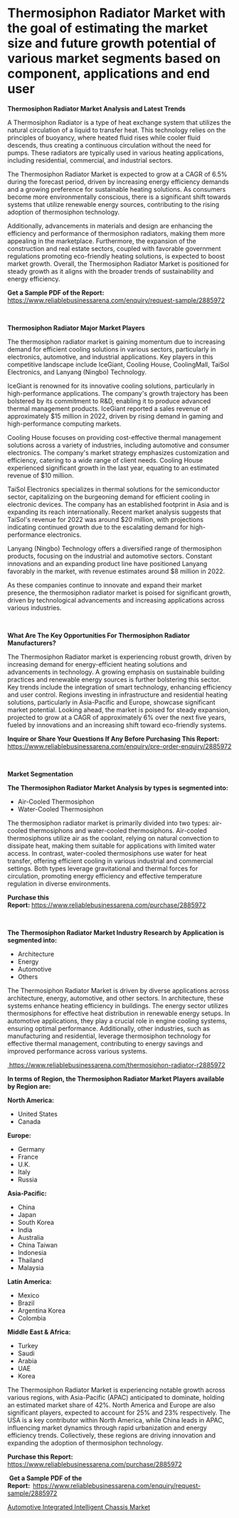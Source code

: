<p><h1>Thermosiphon Radiator Market with the goal of estimating the market size and future growth potential of various market segments based on component, applications and end user</h1></p><p><strong>Thermosiphon Radiator Market Analysis and Latest Trends</strong></p>
<p><p>A Thermosiphon Radiator is a type of heat exchange system that utilizes the natural circulation of a liquid to transfer heat. This technology relies on the principles of buoyancy, where heated fluid rises while cooler fluid descends, thus creating a continuous circulation without the need for pumps. These radiators are typically used in various heating applications, including residential, commercial, and industrial sectors.</p><p>The Thermosiphon Radiator Market is expected to grow at a CAGR of 6.5% during the forecast period, driven by increasing energy efficiency demands and a growing preference for sustainable heating solutions. As consumers become more environmentally conscious, there is a significant shift towards systems that utilize renewable energy sources, contributing to the rising adoption of thermosiphon technology.</p><p>Additionally, advancements in materials and design are enhancing the efficiency and performance of thermosiphon radiators, making them more appealing in the marketplace. Furthermore, the expansion of the construction and real estate sectors, coupled with favorable government regulations promoting eco-friendly heating solutions, is expected to boost market growth. Overall, the Thermosiphon Radiator Market is positioned for steady growth as it aligns with the broader trends of sustainability and energy efficiency.</p></p>
<p><strong>Get a Sample PDF of the Report:&nbsp;</strong> <a href="https://www.reliablebusinessarena.com/enquiry/request-sample/2885972?utm_campaign=2476&utm_medium=2&utm_source=Github&utm_content=ia&utm_term=13032025&utm_id=thermosiphon-radiator">https://www.reliablebusinessarena.com/enquiry/request-sample/2885972</a></p>
<p>&nbsp;</p>
<p><strong>Thermosiphon Radiator Major Market Players</strong></p>
<p><p>The thermosiphon radiator market is gaining momentum due to increasing demand for efficient cooling solutions in various sectors, particularly in electronics, automotive, and industrial applications. Key players in this competitive landscape include IceGiant, Cooling House, CoolingMall, TaiSol Electronics, and Lanyang (Ningbo) Technology.</p><p>IceGiant is renowned for its innovative cooling solutions, particularly in high-performance applications. The company's growth trajectory has been bolstered by its commitment to R&D, enabling it to produce advanced thermal management products. IceGiant reported a sales revenue of approximately $15 million in 2022, driven by rising demand in gaming and high-performance computing markets.</p><p>Cooling House focuses on providing cost-effective thermal management solutions across a variety of industries, including automotive and consumer electronics. The company's market strategy emphasizes customization and efficiency, catering to a wide range of client needs. Cooling House experienced significant growth in the last year, equating to an estimated revenue of $10 million.</p><p>TaiSol Electronics specializes in thermal solutions for the semiconductor sector, capitalizing on the burgeoning demand for efficient cooling in electronic devices. The company has an established footprint in Asia and is expanding its reach internationally. Recent market analysis suggests that TaiSol's revenue for 2022 was around $20 million, with projections indicating continued growth due to the escalating demand for high-performance electronics.</p><p>Lanyang (Ningbo) Technology offers a diversified range of thermosiphon products, focusing on the industrial and automotive sectors. Constant innovations and an expanding product line have positioned Lanyang favorably in the market, with revenue estimates around $8 million in 2022.</p><p>As these companies continue to innovate and expand their market presence, the thermosiphon radiator market is poised for significant growth, driven by technological advancements and increasing applications across various industries.</p></p>
<p>&nbsp;</p>
<p><strong>What Are The Key Opportunities For Thermosiphon Radiator Manufacturers?</strong></p>
<p><p>The Thermosiphon Radiator market is experiencing robust growth, driven by increasing demand for energy-efficient heating solutions and advancements in technology. A growing emphasis on sustainable building practices and renewable energy sources is further bolstering this sector. Key trends include the integration of smart technology, enhancing efficiency and user control. Regions investing in infrastructure and residential heating solutions, particularly in Asia-Pacific and Europe, showcase significant market potential. Looking ahead, the market is poised for steady expansion, projected to grow at a CAGR of approximately 6% over the next five years, fueled by innovations and an increasing shift toward eco-friendly systems.</p></p>
<p><strong>Inquire or Share Your Questions If Any Before Purchasing This Report:</strong> <a href="https://www.reliablebusinessarena.com/enquiry/pre-order-enquiry/2885972?utm_campaign=2476&utm_medium=2&utm_source=Github&utm_content=ia&utm_term=13032025&utm_id=thermosiphon-radiator">https://www.reliablebusinessarena.com/enquiry/pre-order-enquiry/2885972</a></p>
<p>&nbsp;</p>
<p><strong>Market Segmentation</strong></p>
<p><strong>The Thermosiphon Radiator Market Analysis by types is segmented into:</strong></p>
<p><ul><li> Air-Cooled Thermosiphon</li><li>Water-Cooled Thermosiphon </li></ul></p>
<p><p>The thermosiphon radiator market is primarily divided into two types: air-cooled thermosiphons and water-cooled thermosiphons. Air-cooled thermosiphons utilize air as the coolant, relying on natural convection to dissipate heat, making them suitable for applications with limited water access. In contrast, water-cooled thermosiphons use water for heat transfer, offering efficient cooling in various industrial and commercial settings. Both types leverage gravitational and thermal forces for circulation, promoting energy efficiency and effective temperature regulation in diverse environments.</p></p>
<p><strong>Purchase this Report:&nbsp;</strong><a href="https://www.reliablebusinessarena.com/purchase/2885972?utm_campaign=2476&utm_medium=2&utm_source=Github&utm_content=ia&utm_term=13032025&utm_id=thermosiphon-radiator">https://www.reliablebusinessarena.com/purchase/2885972</a></p>
<p>&nbsp;</p>
<p><strong>The Thermosiphon Radiator Market Industry Research by Application is segmented into:</strong></p>
<p><ul><li> Architecture</li><li>Energy</li><li>Automotive</li><li>Others </li></ul></p>
<p><p>The Thermosiphon Radiator Market is driven by diverse applications across architecture, energy, automotive, and other sectors. In architecture, these systems enhance heating efficiency in buildings. The energy sector utilizes thermosiphons for effective heat distribution in renewable energy setups. In automotive applications, they play a crucial role in engine cooling systems, ensuring optimal performance. Additionally, other industries, such as manufacturing and residential, leverage thermosiphon technology for effective thermal management, contributing to energy savings and improved performance across various systems.</p></p>
<p><a href="https://www.reliablebusinessarena.com/thermosiphon-radiator-r2885972?utm_campaign=2476&utm_medium=2&utm_source=Github&utm_content=ia&utm_term=13032025&utm_id=thermosiphon-radiator">&nbsp;https://www.reliablebusinessarena.com/thermosiphon-radiator-r2885972</a></p>
<p><strong>In terms of Region, the Thermosiphon Radiator Market Players available by Region are:</strong></p>
<p>
    <p> <strong> North America: </strong>
        <ul>
            <li>United States</li>
            <li>Canada</li>
        </ul>
        </p> 
    <p> <strong> Europe: </strong>
        <ul>
            <li>Germany</li>
            <li>France</li>
            <li>U.K.</li>
            <li>Italy</li>
            <li>Russia</li>
        </ul>
        </p> 
    <p> <strong> Asia-Pacific: </strong>
        <ul>
            <li>China</li>
            <li>Japan</li>
            <li>South Korea</li>
            <li>India</li>
            <li>Australia</li>
            <li>China Taiwan</li>
            <li>Indonesia</li>
            <li>Thailand</li>
            <li>Malaysia</li>
        </ul>
        </p> 
    <p> <strong> Latin America: </strong>
        <ul>
            <li>Mexico</li>
            <li>Brazil</li>
            <li>Argentina Korea</li>
            <li>Colombia</li>
        </ul>
        </p> 
    <p> <strong> Middle East & Africa: </strong>
        <ul>
            <li>Turkey</li>
            <li>Saudi</li>
            <li>Arabia</li>
            <li>UAE</li>
            <li>Korea</li>
        </ul>
    </p>
    </p>
<p><p>The Thermosiphon Radiator Market is experiencing notable growth across various regions, with Asia-Pacific (APAC) anticipated to dominate, holding an estimated market share of 42%. North America and Europe are also significant players, expected to account for 25% and 23% respectively. The USA is a key contributor within North America, while China leads in APAC, influencing market dynamics through rapid urbanization and energy efficiency trends. Collectively, these regions are driving innovation and expanding the adoption of thermosiphon technology.</p></p>
<p><strong>Purchase this Report: </strong><a href="https://www.reliablebusinessarena.com/purchase/2885972?utm_campaign=2476&utm_medium=2&utm_source=Github&utm_content=ia&utm_term=13032025&utm_id=thermosiphon-radiator">https://www.reliablebusinessarena.com/purchase/2885972</a></p>
<p>&nbsp;<strong>Get a Sample PDF of the Report:&nbsp;&nbsp;</strong><a href="https://www.reliablebusinessarena.com/enquiry/request-sample/2885972?utm_campaign=2476&utm_medium=2&utm_source=Github&utm_content=ia&utm_term=13032025&utm_id=thermosiphon-radiator">https://www.reliablebusinessarena.com/enquiry/request-sample/2885972</a></p>
<p><strong></strong></p>
<p><p><a href="https://github.com/bensemilia864/Market-Research-Report-List-1/blob/main/automotive-integrated-intelligent-chassis-market.md?utm_campaign=2476&utm_medium=2&utm_source=Github&utm_content=ia&utm_term=13032025&utm_id=thermosiphon-radiator">Automotive Integrated Intelligent Chassis Market</a></p></p>